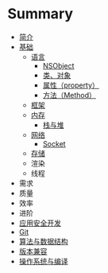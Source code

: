 # Summary

* [简介](README.md)
* [基础](chapter1.md)
  * [语言](chapter1/yu-yan.md)
    * [NSObject](nsobject.md)
    * [类、对象](lei-he-dui-xiang.md)
    * [属性（property）](chapter1/yu-yan/shu-xing-zi-duan.md)
    * [方法（Method）](fang-fa-ff08-method.md)
  * [框架](chapter1/kuang-jia.md)
  * [内存](chapter1/nei-cun.md)
    * [栈与堆](zhan-yu-dui.md)
  * [网络](chapter1/wang-luo.md)
    * [Socket](chapter1/wang-luo/socket.md)
  * [存储](chapter1/cun-chu.md)
  * 渲染
  * 线程
* 需求
* 质量
* 效率
* 进阶
* [应用安全开发](ying-yong-kai-fa-an-quan.md)
* [Git](git.md)
* [算法与数据结构](suan-fa-yu-shu-ju-jie-gou.md)
* [版本兼容](ban-ben-jian-rong.md)
* [操作系统与编译](cao-zuo-xi-tong-yu-bian-yi.md)

